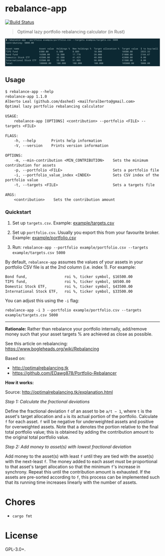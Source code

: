 rebalance-app
=============

[![Build Status](https://travis-ci.org/dashed/rebalance-app.svg?branch=master)](https://travis-ci.org/dashed/rebalance-app)


> Optimal lazy portfolio rebalancing calculator (in Rust)

![](./screenshot.png)


## Usage

```
$ rebalance-app --help
rebalance-app 1.1.0
Alberto Leal (github.com/dashed) <mailforalberto@gmail.com>
Optimal lazy portfolio rebalancing calculator

USAGE:
    rebalance-app [OPTIONS] <contribution> --portfolio <FILE> --targets <FILE>

FLAGS:
    -h, --help       Prints help information
    -V, --version    Prints version information

OPTIONS:
    -m, --min-contribution <MIN_CONTRIBUTION>    Sets the minimum contribution for assets
    -p, --portfolio <FILE>                       Sets a portfolio file
    -i, --portfolio_value_index <INDEX>          Sets CSV index of the portfolio value
    -t, --targets <FILE>                         Sets a targets file

ARGS:
    <contribution>    Sets the contribution amount
```

### Quickstart

1. Set up `targets.csv`. Example: [example/targets.csv](example/targets.csv)

2. Set up `portfolio.csv`. Usually you export this from your favourite broker. Example: [example/portfolio.csv](example/portfolio.csv)

3. Run: `rebalance-app --portfolio example/portfolio.csv --targets example/targets.csv 5000`

By default, `rebalance-app` assumes the values of your assets in your portfolio CSV file is at the 2nd column (i.e. index 1). For example:

```
Bond fund,                 roi %, ticker symbol, $16500.00
TIPS fund,                 roi %, ticker symbol, $6500.00
Domestic Stock ETF,        roi %, ticker symbol, $43500.00
International Stock ETF,   roi %, ticker symbol, $33500.00
```

You can adjust this using the `-i` flag:

```
rebalance-app -i 3 --portfolio example/portfolio.csv --targets example/targets.csv 5000
```

----------



**Rationale:** Rather than rebalance your portfolio internally, add/remove money such that your asset targets % are achieved as close as possible.

See this article on rebalancing: https://www.bogleheads.org/wiki/Rebalancing

Based on:

- http://optimalrebalancing.tk
- https://github.com/EDawg878/Portfolio-Rebalancer


**How it works:**

Source: http://optimalrebalancing.tk/explanation.html

*Step 1: Calculate the fractional deviations*

Define the fractional deviation `f` of an asset to be `a/t − 1`, where `t` is the asset's target allocation and `a` is its actual portion of the portfolio. Calculate `f` for each asset. `f` will be negative for underweighted assets and positive for overweighted assets. Note that a denotes the portion relative to the final total portfolio value; this is obtained by adding the contribution amount to the original total portfolio value.

*Step 2: Add money to asset(s) with lowest fractional deviation*

Add money to the asset(s) with least `f` until they are tied with the asset(s) with the next-least `f`. The money added to each asset must be proportional to that asset's target allocation so that the minimum `f`'s increase in synchrony. Repeat this until the contribution amount is exhausted. If the assets are pre-sorted according to `f`, this process can be implemented such that its running time increases linearly with the number of assets.

Chores
======

- `cargo fmt`

License
=======

GPL-3.0+.
